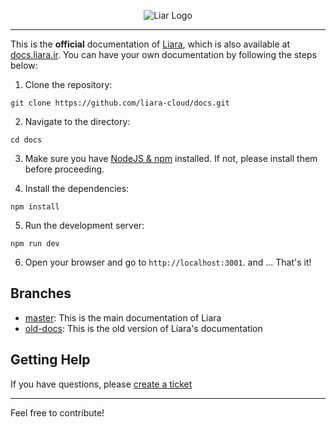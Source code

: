 <p align="center">
  <img src="https://files.liara.ir/liara/logos/download.svg" alt="Liar Logo" />
</p>

---

This is the **official** documentation of [Liara](https://liara.ir), which is also available at [docs.liara.ir](https://docs.liara.ir). You can have your own documentation by following the steps below:

1. Clone the repository:
```
git clone https://github.com/liara-cloud/docs.git
```

2. Navigate to the directory:
```
cd docs
```

3.  Make sure you have [NodeJS & npm](https://nodejs.org/en) installed. If not, please install them before proceeding.

4. Install the dependencies:
```
npm install
```

5. Run the development server:
```
npm run dev
```
6. Open your browser and go to `http://localhost:3001`.
and ... That's it!

## Branches 
- [master](https://github.com/liara-cloud/docs/tree/master): This is the main documentation of Liara
- [old-docs](https://github.com/liara-cloud/docs/tree/old-docs): This is the old version of Liara's documentation

## Getting Help
If you have questions, please [create a ticket](https://console.liara.ir/tickets/create)

---

Feel free to contribute!

